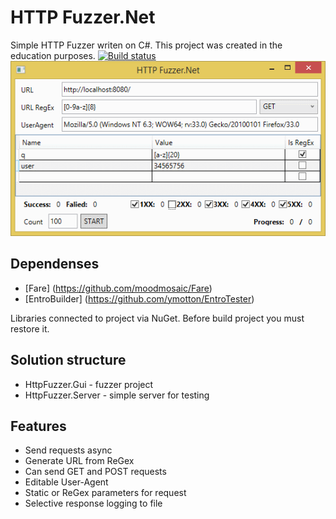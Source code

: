 # HTTP Fuzzer.Net
Simple HTTP Fuzzer writen on C#. This project was created in the education purposes.
[![Build status](https://ci.appveyor.com/api/projects/status/kv005l3dyxomxob4?svg=true)](https://ci.appveyor.com/project/beta-tank/httpfuzzernet)
![Screenshot](/Common/Screenshot1.png "Application window")

## Dependenses
* [Fare] (https://github.com/moodmosaic/Fare)
* [EntroBuilder] (https://github.com/ymotton/EntroTester)

Libraries connected to project via NuGet. Before build project you must restore it.

## Solution structure
* HttpFuzzer.Gui - fuzzer project
* HttpFuzzer.Server - simple server for testing

## Features
* Send requests async
* Generate URL from ReGex
* Can send GET and POST requests
* Editable User-Agent
* Static or ReGex parameters for request
* Selective response logging to file
